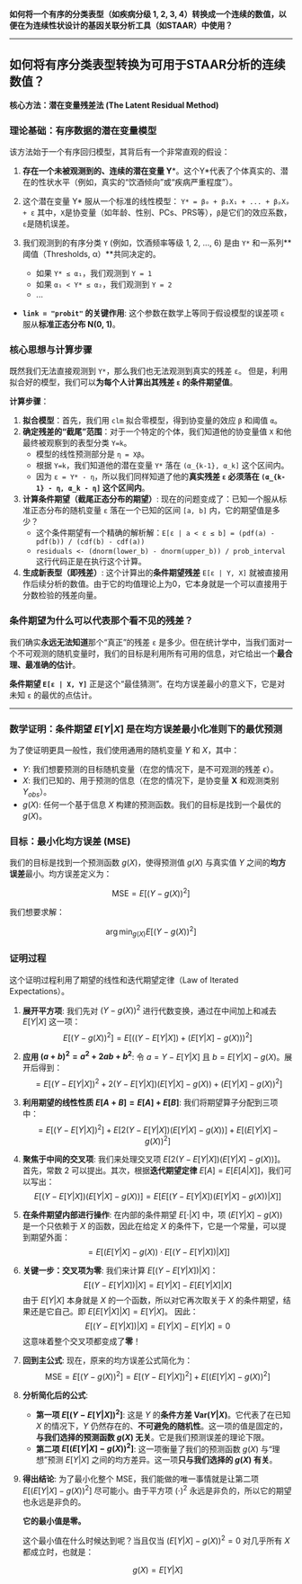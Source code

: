 **如何将一个有序的分类表型（如疾病分级 1, 2, 3, 4）转换成一个连续的数值，以便在为连续性状设计的基因关联分析工具（如STAAR）中使用？**

---
## **如何将有序分类表型转换为可用于STAAR分析的连续数值？**

**核心方法：潜在变量残差法 (The Latent Residual Method)**

### 理论基础：有序数据的潜在变量模型

该方法始于一个有序回归模型，其背后有一个非常直观的假设：

1.  **存在一个未被观测到的、连续的潜在变量 Y***。这个Y*代表了个体真实的、潜在的性状水平（例如，真实的“饮酒倾向”或“疾病严重程度”）。

2.  这个潜在变量 Y* 服从一个标准的线性模型：
    `Y* = β₀ + β₁X₁ + ... + βₚXₚ + ε`
    其中，`X`是协变量（如年龄、性别、PCs、PRS等），`β`是它们的效应系数，`ε`是随机误差。

3.  我们观测到的有序分类 `Y` (例如，饮酒频率等级 1, 2, ..., 6) 是由 `Y*` 和一系列**阈值（Thresholds, α）**共同决定的。
    *   如果 `Y* ≤ α₁`，我们观测到 `Y = 1`
    *   如果 `α₁ < Y* ≤ α₂`，我们观测到 `Y = 2`
    *   ...

*   **`link = "probit"` 的关键作用**: 这个参数在数学上等同于假设模型的误差项 `ε` 服从**标准正态分布 N(0, 1)**。

### 核心思想与计算步骤

既然我们无法直接观测到 `Y*`，那么我们也无法观测到真实的残差 `ε`。
但是，利用拟合好的模型，我们可以**为每个人计算出其残差 `ε` 的条件期望值**。

**计算步骤**：
1.  **拟合模型**：首先，我们用 `clm` 拟合零模型，得到协变量的效应 `β` 和阈值 `α`。
2.  **确定残差的“截尾”范围**：对于一个特定的个体，我们知道他的协变量值 `X` 和他最终被观察到的表型分类 `Y=k`。
    *   模型的线性预测部分是 `η = Xβ`。
    *   根据 `Y=k`，我们知道他的潜在变量 `Y*` 落在 `(α_{k-1}, α_k]` 这个区间内。
    *   因为 `ε = Y* - η`，所以我们同样知道了他的**真实残差 `ε` 必须落在 `(α_{k-1} - η, α_k - η]` 这个区间内**。
3.  **计算条件期望（截尾正态分布的期望）**: 现在的问题变成了：已知一个服从标准正态分布的随机变量 `ε` 落在一个已知的区间 `[a, b]` 内，它的期望值是多少？
    *   这个条件期望有一个精确的解析解：`E[ε | a < ε ≤ b] = (pdf(a) - pdf(b)) / (cdf(b) - cdf(a))`
    *   `residuals <- (dnorm(lower_b) - dnorm(upper_b)) / prob_interval` 这行代码正是在执行这个计算。
4.  **生成新表型（即残差）**: 这个计算出的**条件期望残差** `E[ε | Y, X]` 就被直接用作后续分析的数值。由于它的均值理论上为0，它本身就是一个可以直接用于分数检验的残差向量。

### 条件期望为什么可以代表那个看不见的残差？

我们确实**永远无法知道**那个“真正”的残差 `ε` 是多少。但在统计学中，当我们面对一个不可观测的随机变量时，我们的目标是利用所有可用的信息，对它给出一个**最合理、最准确的估计**。

**条件期望 `E[ε | X, Y]`** 正是这个“最佳猜测”。在均方误差最小的意义下，它是对未知 `ε` 的最优的点估计。



---

### 数学证明：条件期望 $E[Y | X]$ 是在均方误差最小化准则下的最优预测

为了使证明更具一般性，我们使用通用的随机变量 $Y$ 和 $X$，其中：

-   $Y$: 我们想要预测的目标随机变量（在您的情况下，是不可观测的残差 $\epsilon$）。
-   $X$: 我们已知的、用于预测的信息（在您的情况下，是协变量 $\mathbf{X}$ 和观测类别 $Y_{obs}$）。
-   $g(X)$: 任何一个基于信息 $X$ 构建的预测函数。我们的目标是找到一个最优的 $g(X)$。

### 目标：最小化均方误差 (MSE)

我们的目标是找到一个预测函数 $g(X)$，使得预测值 $g(X)$ 与真实值 $Y$ 之间的**均方误差**最小。均方误差定义为：

$$ \text{MSE} = E\left[ (Y - g(X))^2 \right] $$

我们想要求解：

$$ \arg\min_{g(X)} E\left[ (Y - g(X))^2 \right] $$

### 证明过程

这个证明过程利用了期望的线性和迭代期望定律（Law of Iterated Expectations）。

1.  **展开平方项**:
    我们先对 $(Y - g(X))^2$ 进行代数变换，通过在中间加上和减去 $E[Y | X]$ 这一项：
    $$ E\left[ (Y - g(X))^2 \right] = E\left[ \left( (Y - E[Y | X]) + (E[Y | X] - g(X)) \right)^2 \right] $$

2.  **应用 $(a+b)^2 = a^2 + 2ab + b^2$**:
    令 $a = Y - E[Y | X]$ 且 $b = E[Y | X] - g(X)$。展开后得到：
    $$ = E\left[ (Y - E[Y | X])^2 + 2(Y - E[Y | X])(E[Y | X] - g(X)) + (E[Y | X] - g(X))^2 \right] $$

3.  **利用期望的线性性质 $E[A+B] = E[A] + E[B]$**:
    我们将期望算子分配到三项中：
    $$ = E\left[ (Y - E[Y | X])^2 \right] + E\left[ 2(Y - E[Y | X])(E[Y | X] - g(X)) \right] + E\left[ (E[Y | X] - g(X))^2 \right] $$

4.  **聚焦于中间的交叉项**:
    我们来处理交叉项 $E\left[ 2(Y - E[Y | X])(E[Y | X] - g(X)) \right]$。
    首先，常数 2 可以提出。其次，根据**迭代期望定律** $E[A] = E[E[A | X]]$，我们可以写出：
    $$ E\left[ (Y - E[Y | X])(E[Y | X] - g(X)) \right] = E\left[ E\left[ (Y - E[Y | X])(E[Y | X] - g(X)) \Big| X \right] \right] $$

5.  **在条件期望内部进行操作**:
    在内部的条件期望 $E[\cdot | X]$ 中，项 $(E[Y | X] - g(X))$ 是一个只依赖于 $X$ 的函数，因此在给定 $X$ 的条件下，它是一个常量，可以提到期望外面：
    $$ = E\left[ (E[Y | X] - g(X)) \cdot E\left[ (Y - E[Y | X]) \Big| X \right] \right] $$

6.  **关键一步：交叉项为零**:
    我们来计算 $E\left[ (Y - E[Y | X]) \Big| X \right]$：
    $$ E\left[ (Y - E[Y | X]) \Big| X \right] = E[Y | X] - E[ E[Y | X] \Big| X ] $$
    由于 $E[Y | X]$ 本身就是 $X$ 的一个函数，所以对它再次取关于 $X$ 的条件期望，结果还是它自己。即 $E[ E[Y | X] | X ] = E[Y | X]$。
    因此：
    $$ E\left[ (Y - E[Y | X]) \Big| X \right] = E[Y | X] - E[Y | X] = 0 $$
    这意味着整个交叉项都变成了**零**！

7.  **回到主公式**:
    现在，原来的均方误差公式简化为：
    $$ \text{MSE} = E\left[ (Y - g(X))^2 \right] = E\left[ (Y - E[Y | X])^2 \right] + E\left[ (E[Y | X] - g(X))^2 \right] $$

8.  **分析简化后的公式**:
    *   **第一项 $E\left[ (Y - E[Y | X])^2 \right]$**: 这是 $Y$ 的**条件方差 $\text{Var}(Y | X)$**。它代表了在已知 $X$ 的情况下，$Y$ 仍然存在的、**不可避免的随机性**。这一项的值是固定的，**与我们选择的预测函数 $g(X)$ 无关**。它是我们预测误差的理论下限。
    *   **第二项 $E\left[ (E[Y | X] - g(X))^2 \right]$**: 这一项衡量了我们的预测函数 $g(X)$ 与“理想”预测 $E[Y | X]$ 之间的均方差异。这一项**只与我们选择的 $g(X)$ 有关**。

9.  **得出结论**:
    为了最小化整个 $\text{MSE}$，我们能做的唯一事情就是让第二项 $E\left[ (E[Y | X] - g(X))^2 \right]$ 尽可能小。由于平方项 $( \cdot )^2$ 永远是非负的，所以它的期望也永远是非负的。
    
    **它的最小值是零。**
    
    这个最小值在什么时候达到呢？当且仅当 $(E[Y | X] - g(X))^2 = 0$ 对几乎所有 $X$ 都成立时，也就是：
    
    $$ g(X) = E[Y | X] $$
